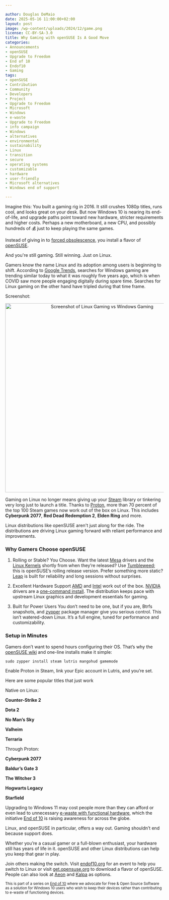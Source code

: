 ```yaml
---

author: Douglas DeMaio
date: 2025-05-16 11:00:00+02:00
layout: post
image: /wp-content/uploads/2024/12/game.png
license: CC-BY-SA-3.0
title: Why Gaming with openSUSE Is A Good Move
categories:
- Announcements
- openSUSE
- Upgrade to Freedom
- End of 10
- Endof10
- Gaming
tags:
- openSUSE
- Contribution
- Community
- Developers
- Project
- Upgrade to Freedom
- Microsoft
- Windows
- e-waste
- Upgrade to Freedom 
- info campaign
- Windows
- alternatives
- environmental 
- sustainability
- Linux 
- transition
- secure 
- operating systems 
- customizable 
- hardware
- user-friendly 
- Microsoft alternatives
- Windows end of support

---
```


Imagine this: You built a gaming rig in 2016. It still crushes 1080p titles, runs cool, and looks great on your desk. But now Windows 10 is nearing its end-of-life, and upgrade paths point toward new hardware, stricter requirements and higher costs. Perhaps a new motherboard, a new CPU, and possibly hundreds of 💰 just to keep playing the same games.

Instead of giving in to [forced obsolescence](https://en.wikipedia.org/wiki/Planned_obsolescence), you install a flavor of [openSUSE](https://get.opensuse.org/).

And you're still gaming. Still winning. Just on Linux.

Gamers know the name Linux and its adoption among users is beginning to shift. According to [Google Trends](https://trends.google.com/), searches for Windows gaming are trending similar today to what it was roughly five years ago, which is when COVID saw more people engaging digitally during spare time. Searches for Linux gaming on the other hand have tripled during that time frame.

Screenshot:
<p align="center">
  <img src="https://news.opensuse.org/wp-content/uploads/2025/05/trend.png" alt="Screenshot of Linux Gaming vs Windows Gaming" width="600">
</p>

Gaming on Linux no longer means giving up your [Steam](https://store.steampowered.com/) library or tinkering very long just to launch a title. Thanks to [Proton](https://github.com/ValveSoftware/Proton), more than 70 percent of the top 100 Steam games now work out of the box on Linux. This includes **Cyberpunk 2077**, **Red Dead Redemption 2**, **Elden Ring** and more.

Linux distributions like openSUSE aren't just along for the ride. The distributions are driving Linux gaming forward with reliant performance and improvements.

### Why Gamers Choose openSUSE

1. Rolling or Stable? You Choose.
Want the latest [Mesa](https://www.mesa3d.org/) drivers and the [Linux Kernels](https://www.kernel.org/) shortly from when they’re released? Use [Tumbleweed](https://get.opensuse.org/tumbleweed/); this is openSUSE’s rolling release version. Prefer something more static? [Leap](https://get.opensuse.org/leap/) is built for reliability and long sessions without surprises.

2. Excellent Hardware Support
[AMD](https://www.amd.com) and [Intel](https://www.intel.com/) work out of the box. [NVIDIA](https://www.nvidia.com) drivers are a [one-command install](https://news.opensuse.org/2025/01/16/gaming-on-linux-how-os-stacks-up/). The distribution keeps pace with upstream Linux graphics and development essentials for gaming.

3. Built for Power Users
You don’t need to be one, but if you are, Btrfs snapshots, and [zypper](https://en.opensuse.org/SDB:Zypper_usage) package manager give you serious control. This isn’t watered-down Linux. It’s a full engine, tuned for performance and customizability.

### Setup in Minutes

Gamers don’t want to spend hours configuring their OS. That’s why the [openSUSE wiki](https://en.opensuse.org/) and one-line installs make it simple:

`sudo zypper install steam lutris mangohud gamemode`

Enable Proton in Steam, link your Epic account in Lutris, and you’re set. 


Here are some popular titles that just work

Native on Linux:

**Counter-Strike 2**

**Dota 2**

**No Man’s Sky**

**Valheim**

**Terraria**

Through Proton:

**Cyberpunk 2077**

**Baldur’s Gate 3**

**The Witcher 3**

**Hogwarts Legacy**

**Starfield**


Upgrading to Windows 11 may cost people more than they can afford or even lead to unnecessary [e-waste with functional hardware](https://news.opensuse.org/2025/04/14/replace-windows-not-your-device/), which the initiative [End of 10](https://endof10.org/) is raising awareness for across the globe. 

Linux, and openSUSE in particular, offers a way out. Gaming shouldn’t end because support does. 

Whether you’re a casual gamer or a full-blown enthusiast, your hardware still has years of life in it. openSUSE and other Linux distributions can help you keep that gear in play.

Join others making the switch. Visit [endof10.org](https://endof10.org/)  for an event to help you switch to Linux or visit [get.opensuse.org](https://get.opensuse.org/) to download a flavor of openSUSE. People can also look at [Aeon](https://aeondesktop.github.io/) and [Kalpa](https://kalpadesktop.org/) as options.

<small> This is part of a series on [End of 10](https://news.opensuse.org/category/upgrade-to-freedom) where we advocate for Free & Open Source Software as a solution for Windows 10 users who wish to keep their devices rather than contributing to e-waste of functioning devices.</small>

<meta name="openSUSE, Open Source, development, Windows 10, end of support, transition, Upgrade to Freedom, campaign, Linux, distributions, e-waste reduction, hardware sustainability, Ubuntu, Fedora, AlmaLinux, Debian, environmental benefits, secure operating systems, customizable, Joanna Murzyn, KDE, Akademy, electronic waste, open source, alternatives, computer longevity, user-friendly, live tutorials, ISO, installation, Leap, Tumbleweed, Aeon, Kalpa, Slowroll, gaming, End of 10" content="HTML,CSS,XML,JavaScript">
